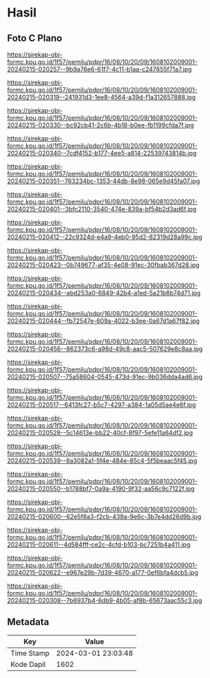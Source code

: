 # Hasil

## Foto C Plano

https://sirekap-obj-formc.kpu.go.id/1f57/pemilu/pdpr/16/08/10/20/09/1608102009001-20240215-020257--9b9a76e6-61f7-4c11-b1aa-c247655f71a7.jpg

https://sirekap-obj-formc.kpu.go.id/1f57/pemilu/pdpr/16/08/10/20/09/1608102009001-20240215-020319--241931d3-1ee8-4564-a39d-f1a312657888.jpg

https://sirekap-obj-formc.kpu.go.id/1f57/pemilu/pdpr/16/08/10/20/09/1608102009001-20240215-020330--bc92cb41-2c6b-4b18-b0ee-fb1199cfda7f.jpg

https://sirekap-obj-formc.kpu.go.id/1f57/pemilu/pdpr/16/08/10/20/09/1608102009001-20240215-020340--7cdf4152-b177-4ee5-a814-22539743814b.jpg

https://sirekap-obj-formc.kpu.go.id/1f57/pemilu/pdpr/16/08/10/20/09/1608102009001-20240215-020351--763234bc-1353-44db-8e98-065e9d45fa07.jpg

https://sirekap-obj-formc.kpu.go.id/1f57/pemilu/pdpr/16/08/10/20/09/1608102009001-20240215-020401--3bfc2110-3540-474e-839a-bf54b2d3ad6f.jpg

https://sirekap-obj-formc.kpu.go.id/1f57/pemilu/pdpr/16/08/10/20/09/1608102009001-20240215-020412--22c9324d-e4a9-4eb0-95d2-82319d28a99c.jpg

https://sirekap-obj-formc.kpu.go.id/1f57/pemilu/pdpr/16/08/10/20/09/1608102009001-20240215-020423--0b749677-af35-4e08-91ec-30fbab367d28.jpg

https://sirekap-obj-formc.kpu.go.id/1f57/pemilu/pdpr/16/08/10/20/09/1608102009001-20240215-020434--abd253a0-6849-42b4-a1ed-5a21b8b74d71.jpg

https://sirekap-obj-formc.kpu.go.id/1f57/pemilu/pdpr/16/08/10/20/09/1608102009001-20240215-020444--fb72547e-609a-4022-b3ee-0a67d1a67f82.jpg

https://sirekap-obj-formc.kpu.go.id/1f57/pemilu/pdpr/16/08/10/20/09/1608102009001-20240215-020456--862373c6-a98d-49c8-aac5-507629e8c8aa.jpg

https://sirekap-obj-formc.kpu.go.id/1f57/pemilu/pdpr/16/08/10/20/09/1608102009001-20240215-020507--75a58604-0545-473d-91ec-9b036dda4ad6.jpg

https://sirekap-obj-formc.kpu.go.id/1f57/pemilu/pdpr/16/08/10/20/09/1608102009001-20240215-020517--6413fc27-b5c7-4297-a384-1a05d5ae4e6f.jpg

https://sirekap-obj-formc.kpu.go.id/1f57/pemilu/pdpr/16/08/10/20/09/1608102009001-20240215-020528--5c14613e-bb22-40cf-8f97-5efe11a64df2.jpg

https://sirekap-obj-formc.kpu.go.id/1f57/pemilu/pdpr/16/08/10/20/09/1608102009001-20240215-020539--8a3082a1-5f4e-484e-85c4-5f5beaac5f45.jpg

https://sirekap-obj-formc.kpu.go.id/1f57/pemilu/pdpr/16/08/10/20/09/1608102009001-20240215-020550--b1788bf7-0a9a-4190-9f32-aa56c9c7122f.jpg

https://sirekap-obj-formc.kpu.go.id/1f57/pemilu/pdpr/16/08/10/20/09/1608102009001-20240215-020600--62e5f8a3-f2cb-439a-9e6c-3b7e4dd26d9b.jpg

https://sirekap-obj-formc.kpu.go.id/1f57/pemilu/pdpr/16/08/10/20/09/1608102009001-20240215-020611--4d584fff-ce2c-4cfd-b103-bc7251b4a411.jpg

https://sirekap-obj-formc.kpu.go.id/1f57/pemilu/pdpr/16/08/10/20/09/1608102009001-20240215-020622--e967e29b-7d39-4670-a177-0ef6bfa4dcb5.jpg

https://sirekap-obj-formc.kpu.go.id/1f57/pemilu/pdpr/16/08/10/20/09/1608102009001-20240215-020308--7b6937b4-6db9-4b05-af8b-65673aac55c3.jpg


## Metadata

| Key        | Value               |
| ---------- | ------------------- |
| Time Stamp | 2024-03-01 23:03:48 |
| Kode Dapil | 1602                |



